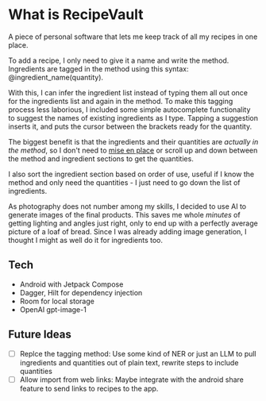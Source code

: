 # What is RecipeVault
A piece of personal software that lets me keep track of all my recipes in one place.

To add a recipe, I only need to give it a name and write the method. Ingredients are tagged in the method using this syntax: @ingredient_name(quantity). 

With this, I can infer the ingredient list instead of typing them all out once for the ingredients list and again in the method.
To make this tagging process less laborious, I included some simple autocomplete functionality to suggest the names of existing ingredients as I type. Tapping a suggestion inserts it, and puts the cursor between the brackets ready for the quantity.

The biggest benefit is that the ingredients and their quantities are _actually in the method_, so I don't need to [mise en place](https://en.wikipedia.org/wiki/Mise_en_place) or scroll up and down between the method and ingredient sections to get the quantities.

I also sort the ingredient section based on order of use, useful if I know the method and only need the quantities - I just need to go down the list of ingredients.

As photography does not number among my skills, I decided to use AI to generate images of the final products. This saves me whole _minutes_ of getting lighting and angles just right, only to end up with a perfectly average picture of a loaf of bread.
Since I was already adding image generation, I thought I might as well do it for ingredients too.

## Tech
- Android with Jetpack Compose
- Dagger, Hilt for dependency injection
- Room for local storage
- OpenAI gpt-image-1

## Future Ideas
- [ ] Replce the tagging method: Use some kind of NER or just an LLM to pull ingredients and quantities out of plain text, rewrite steps to include quantities
- [ ] Allow import from web links: Maybe integrate with the android share feature to send links to recipes to the app.
